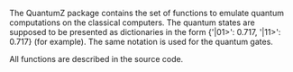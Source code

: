 The QuantumZ package contains the set of functions to emulate quantum computations on the classical computers. The quantum states are supposed to be presented as dictionaries in the form {'|01>': 0.717, '|11>': 0.717} (for example). The same notation is used for the quantum gates.

All functions are described in the source code.
